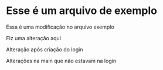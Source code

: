 # Esse é um arquivo de exemplo

Essa é uma modificação no arquivo exemplo

Fiz uma alteração aqui

Alteração após criação do login

Alterações na main que não estavam na login